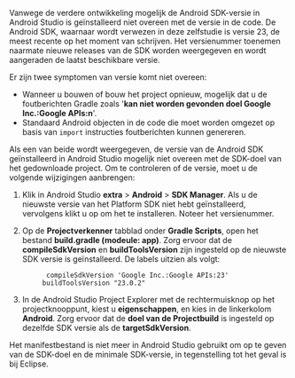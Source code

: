 Vanwege de verdere ontwikkeling mogelijk de Android SDK-versie in Android Studio is geïnstalleerd niet overeen met de versie in de code. De Android SDK, waarnaar wordt verwezen in deze zelfstudie is versie 23, de meest recente op het moment van schrijven. Het versienummer toenemen naarmate nieuwe releases van de SDK worden weergegeven en wordt aangeraden de laatst beschikbare versie.

Er zijn twee symptomen van versie komt niet overeen:

- Wanneer u bouwen of bouw het project opnieuw, mogelijk dat u de foutberichten Gradle zoals '**kan niet worden gevonden doel Google Inc.:Google APIs:n**'.
- Standaard Android objecten in de code die moet worden omgezet op basis van `import` instructies foutberichten kunnen genereren.

Als een van beide wordt weergegeven, de versie van de Android SDK geïnstalleerd in Android Studio mogelijk niet overeen met de SDK-doel van het gedownloade project. Om te controleren of de versie, moet u de volgende wijzigingen aanbrengen:

1. Klik in Android Studio **extra** > **Android** > **SDK Manager**. Als u de nieuwste versie van het Platform SDK niet hebt geïnstalleerd, vervolgens klikt u op om het te installeren. Noteer het versienummer.
2. Op de **Projectverkenner** tabblad onder **Gradle Scripts**, open het bestand **build.gradle (modeule: app)**. Zorg ervoor dat de **compileSdkVersion** en **buildToolsVersion** zijn ingesteld op de nieuwste SDK versie is geïnstalleerd. De labels uitzien als volgt:

             compileSdkVersion 'Google Inc.:Google APIs:23'
            buildToolsVersion "23.0.2"
3. In de Android Studio Project Explorer met de rechtermuisknop op het projectknooppunt, kiest u **eigenschappen**, en kies in de linkerkolom **Android**. Zorg ervoor dat de **doel van de Projectbuild** is ingesteld op dezelfde SDK versie als de **targetSdkVersion**.

Het manifestbestand is niet meer in Android Studio gebruikt om op te geven van de SDK-doel en de minimale SDK-versie, in tegenstelling tot het geval is bij Eclipse.
